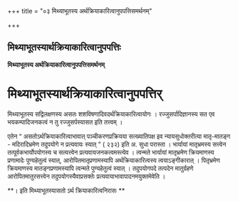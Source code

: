 +++
title = "०३ मिथ्याभूतस्य अर्थक्रियाकारित्वानुपपत्तिसमर्थनम्"

+++


## मिथ्याभूतस्यार्थक्रियाकारित्वानुपपत्तिः

**मिथ्याभूतस्य अर्थक्रियाकारित्वानुपपत्तिसमर्थनम्**

# मिथ्याभूतस्यार्थक्रियाकारित्वानुपपत्तिर्

मिथ्याभूतस्य सद्विलक्षणस्य असतः शशविषणादिवदर्थक्रियाकारित्वायोगः । रज्जुसर्पादिज्ञानस्य सत एव भयकम्पादिजनकत्वं न तु रज्जुसर्पस्यासत इति तत्त्वम् ।

एतेन “ असतोऽर्थक्रियाकारित्वाभावात् पञ्चीकरणप्रक्रियया सत्ख्यातिपक्ष इव न्यायसुधोक्तरीत्या मातृ-मातङ्ग - मदिरादिभ्रमेण तदुपयोगे न प्रत्यवायः स्यात् ” ( २३२) इति अ. सुधा परास्ता । भार्यायां मातृभ्रमस्य सत्त्वेन तत्पूर्वकभार्योपयोगस्य च सत्यत्त्वेन प्रत्यवायजनकत्वमस्त्येव । त्वन्मते भार्यायां मातृभ्रमेण क्रियमाणस्य प्रणामादेः पुण्यहेतुत्वं स्यात्, आरोपितमातृप्रणामस्यापि अर्थक्रियाकारित्वस्य त्वयाऽङ्गीकारात् । पितृभ्रमेण क्रियमाणस्य मातङ्गप्रणामस्यापि त्वन्मते पुण्यहेतुत्वं स्यात् । तदुपयोगपदे तत्पदेन मातुर्ग्रहणे आरोपितमातुरसत्त्वेन तदुपयोगस्यैवाप्रसक्तेः प्रत्यवायाभावापादनमयुक्तमेवेति ।

**। इति मिथ्याभूतस्यासतो ऽर्थ क्रियाकारित्वनिरासः **

